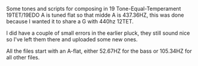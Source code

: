 Some tones and scripts for composing in 19 Tone-Equal-Temperament 19TET/19EDO
A is tuned flat so that midde A is 437.36HZ, this was done because I wanted it to share a G with 440hz 12TET.

I did have a couple of small errors in the earlier pluck, they still sound nice so I've left them there and uploaded some new ones.

All the files start with an A-flat, either 52.67HZ for the bass or 105.34HZ for all other files.

